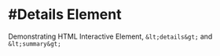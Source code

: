 #Details Element
===============

Demonstrating HTML Interactive Element, `&lt;details&gt;` and `&lt;summary&gt;`
